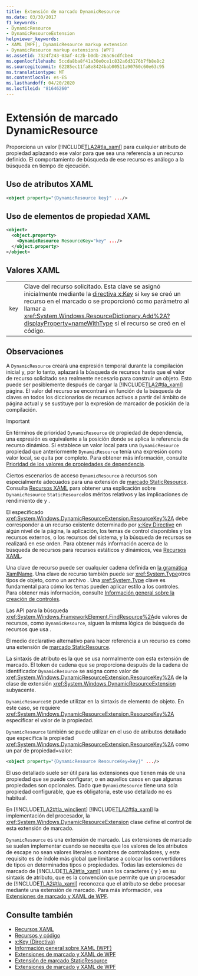 ```yaml
---
title: Extensión de marcado DynamicResource
ms.date: 03/30/2017
f1_keywords:
- DynamicResource
- DynamicResourceExtension
helpviewer_keywords:
- XAML [WPF], DynamicResource markup extension
- DynamicResource markup extensions [WPF]
ms.assetid: 7324f243-03af-4c2b-b0db-26ac6cdfcbe4
ms.openlocfilehash: 5ccda8ba8f41a30e0ce1c832a6d3176b7fb8e8c2
ms.sourcegitcommit: 62285ec11fa8e8424bab00511a90760c60e63c95
ms.translationtype: MT
ms.contentlocale: es-ES
ms.lasthandoff: 04/20/2020
ms.locfileid: "81646260"
---
```

# <a name="dynamicresource-markup-extension"></a>Extensión de marcado DynamicResource
Proporciona un valor [!INCLUDE[TLA2#tla_xaml](../../../../includes/tla2sharptla-xaml-md.md)] para cualquier atributo de propiedad aplazando ese valor para que sea una referencia a un recurso definido. El comportamiento de búsqueda de ese recurso es análogo a la búsqueda en tiempo de ejecución.  
  
## <a name="xaml-attribute-usage"></a>Uso de atributos XAML  
  
```xml  
<object property="{DynamicResource key}" .../>  
```  
  
## <a name="xaml-property-element-usage"></a>Uso de elementos de propiedad XAML  
  
```xml  
<object>  
  <object.property>  
    <DynamicResource ResourceKey="key" .../>  
  </object.property>  
</object>  
```  
  
## <a name="xaml-values"></a>Valores XAML  
  
|||  
|-|-|  
|`key`|Clave del recurso solicitado. Esta clave se asignó inicialmente mediante la [directiva x:Key](../../../desktop-wpf/xaml-services/xkey-directive.md) si `key` se creó un recurso en el marcado o se proporcionó como parámetro al llamar a <xref:System.Windows.ResourceDictionary.Add%2A?displayProperty=nameWithType> si el recurso se creó en el código.|  
  
## <a name="remarks"></a>Observaciones  
 A `DynamicResource` creará una expresión temporal durante la compilación inicial y, por lo tanto, aplazará la búsqueda de recursos hasta que el valor de recurso solicitado sea realmente necesario para construir un objeto. Esto puede ser posiblemente después de cargar la [!INCLUDE[TLA2#tla_xaml](../../../../includes/tla2sharptla-xaml-md.md)] página. El valor del recurso se encontrará en función de la búsqueda de claves en todos los diccionarios de recursos activos a partir del ámbito de página actual y se sustituye por la expresión de marcador de posición de la compilación.  
  
> [!IMPORTANT]
> En términos de prioridad `DynamicResource` de propiedad de dependencia, una expresión es equivalente a la posición donde se aplica la referencia de recurso dinámico. Si establece un valor local para una `DynamicResource` propiedad que anteriormente `DynamicResource` tenía una expresión como valor local, se quita por completo. Para obtener más información, consulte [Prioridad de los valores de propiedades de dependencia](dependency-property-value-precedence.md).  
  
 Ciertos escenarios de acceso `DynamicResource` a recursos son especialmente adecuados para una extensión de [marcado StaticResource](staticresource-markup-extension.md). Consulta [Recursos XAML](../../../desktop-wpf/fundamentals/xaml-resources-define.md) para obtener una explicación sobre `DynamicResource` `StaticResource`los méritos relativos y las implicaciones de rendimiento de y .  
  
 El especificado <xref:System.Windows.DynamicResourceExtension.ResourceKey%2A> debe corresponder a un recurso existente determinado por [x:Key Directive](../../../desktop-wpf/xaml-services/xkey-directive.md) en algún nivel de la página, la aplicación, los temas de control disponibles y los recursos externos, o los recursos del sistema, y la búsqueda de recursos se realizará en ese orden. Para obtener más información acerca de la búsqueda de recursos para recursos estáticos y dinámicos, vea [Recursos XAML](../../../desktop-wpf/fundamentals/xaml-resources-define.md).  
  
 Una clave de recurso puede ser cualquier cadena definida en [la gramática XamlName](../../../desktop-wpf/xaml-services/xamlname-grammar.md). Una clave de recurso también puede ser <xref:System.Type>otros tipos de objeto, como un archivo . Una <xref:System.Type> clave es fundamental para cómo los temas pueden aplicar estilo a los controles. Para obtener más información, consulte [Información general sobre la creación de controles](../controls/control-authoring-overview.md).  
  
 Las API para la búsqueda <xref:System.Windows.FrameworkElement.FindResource%2A>de valores de recursos, como `DynamicResource`, siguen la misma lógica de búsqueda de recursos que usa .  
  
 El medio declarativo alternativo para hacer referencia a un recurso es como una extensión de [marcado StaticResource](staticresource-markup-extension.md).  
  
 La sintaxis de atributo es la que se usa normalmente con esta extensión de marcado. El token de cadena que se proporciona después de la cadena de identificador `DynamicResource` se asigna como valor de <xref:System.Windows.DynamicResourceExtension.ResourceKey%2A> de la clase de extensión <xref:System.Windows.DynamicResourceExtension> subyacente.  
  
 `DynamicResource`se puede utilizar en la sintaxis de elemento de objeto. En este caso, se requiere <xref:System.Windows.DynamicResourceExtension.ResourceKey%2A> especificar el valor de la propiedad.  
  
 `DynamicResource` también se puede utilizar en el uso de atributos detallado que especifica la propiedad <xref:System.Windows.DynamicResourceExtension.ResourceKey%2A> como un par de propiedad=valor:  
  
```xml  
<object property="{DynamicResource ResourceKey=key}" .../>  
```  
  
 El uso detallado suele ser útil para las extensiones que tienen más de una propiedad que se puede configurar, o en aquellos casos en que algunas propiedades son opcionales. Dado que `DynamicResource` tiene una sola propiedad configurable, que es obligatoria, este uso detallado no es habitual.  
  
 En [!INCLUDE[TLA2#tla_winclient](../../../../includes/tla2sharptla-winclient-md.md)] [!INCLUDE[TLA2#tla_xaml](../../../../includes/tla2sharptla-xaml-md.md)] la implementación del procesador, la <xref:System.Windows.DynamicResourceExtension> clase define el control de esta extensión de marcado.  
  
 `DynamicResource` es una extensión de marcado. Las extensiones de marcado se suelen implementar cuando se necesita que los valores de los atributos de escape no sean valores literales o nombres de controladores, y este requisito es de índole más global que limitarse a colocar los convertidores de tipos en determinados tipos o propiedades. Todas las extensiones de marcado de [!INCLUDE[TLA2#tla_xaml](../../../../includes/tla2sharptla-xaml-md.md)] usan los caracteres { y } en su sintaxis de atributo, que es la convención que permite que un procesador de [!INCLUDE[TLA2#tla_xaml](../../../../includes/tla2sharptla-xaml-md.md)] reconozca que el atributo se debe procesar mediante una extensión de marcado. Para más información, vea [Extensiones de marcado y XAML de WPF](markup-extensions-and-wpf-xaml.md).  
  
## <a name="see-also"></a>Consulte también

- [Recursos XAML](../../../desktop-wpf/fundamentals/xaml-resources-define.md)
- [Recursos y código](resources-and-code.md)
- [x:Key (Directiva)](../../../desktop-wpf/xaml-services/xkey-directive.md)
- [Información general sobre XAML (WPF)](../../../desktop-wpf/fundamentals/xaml.md)
- [Extensiones de marcado y XAML de WPF](markup-extensions-and-wpf-xaml.md)
- [Extensión de marcado StaticResource](staticresource-markup-extension.md)
- [Extensiones de marcado y XAML de WPF](markup-extensions-and-wpf-xaml.md)
